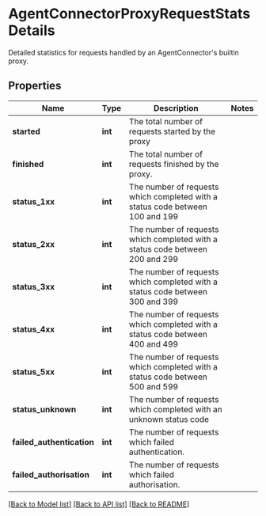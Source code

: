 # AgentConnectorProxyRequestStatsDetails

Detailed statistics for requests handled by an AgentConnector's builtin proxy. 
## Properties
Name | Type | Description | Notes
------------ | ------------- | ------------- | -------------
**started** | **int** | The total number of requests started by the proxy | 
**finished** | **int** | The total number of requests finished by the proxy. | 
**status_1xx** | **int** | The number of requests which completed with a status code between 100 and 199  | 
**status_2xx** | **int** | The number of requests which completed with a status code between 200 and 299  | 
**status_3xx** | **int** | The number of requests which completed with a status code between 300 and 399  | 
**status_4xx** | **int** | The number of requests which completed with a status code between 400 and 499  | 
**status_5xx** | **int** | The number of requests which completed with a status code between 500 and 599  | 
**status_unknown** | **int** | The number of requests which completed with an unknown status code  | 
**failed_authentication** | **int** | The number of requests which failed authentication.  | 
**failed_authorisation** | **int** | The number of requests which failed authorisation.  | 

[[Back to Model list]](../README.md#documentation-for-models) [[Back to API list]](../README.md#documentation-for-api-endpoints) [[Back to README]](../README.md)


